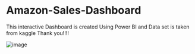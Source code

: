 # Amazon-Sales-Dashboard

This  interactive Dashboard is created Using Power BI  and Data set is taken from kaggle
Thank you!!!!

![image](https://github.com/DataScientistKaustubh/Amazon-Sales-Dashboard/assets/117342376/e9487edb-8b77-451e-bc81-be930034695d)
